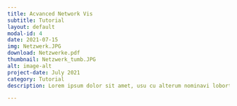 ```yaml
---
title: Acvanced Network Vis
subtitle: Tutorial
layout: default
modal-id: 4
date: 2021-07-15
img: Netzwerk.JPG
download: Netzwerke.pdf
thumbnail: Netzwerk_tumb.JPG
alt: image-alt
project-date: July 2021
category: Tutorial
description: Lorem ipsum dolor sit amet, usu cu alterum nominavi lobortis. At duo novum diceret. Tantas apeirian vix et, usu sanctus postulant inciderint ut, populo diceret necessitatibus in vim. Cu eum dicam feugiat noluisse.

---
```


